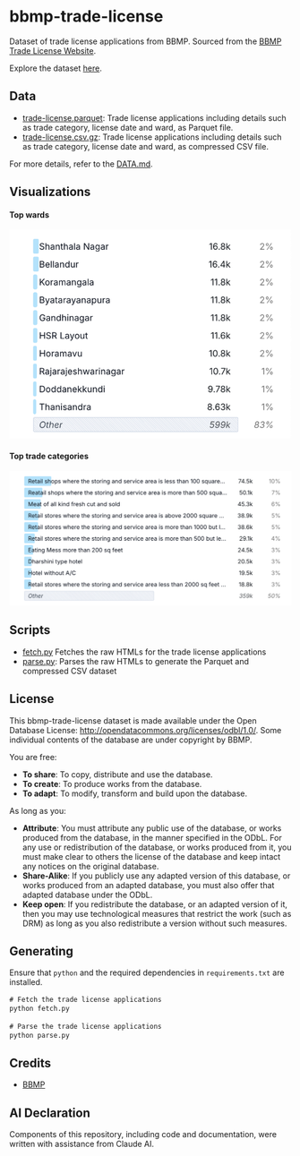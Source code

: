 # bbmp-trade-license

Dataset of trade license applications from BBMP. Sourced from the [BBMP Trade License Website](https://trade.bbmpgov.in/Forms/frmApplicationStatusPublic.aspx).

Explore the dataset [here](https://hyparam.github.io/demos/hyparquet/?key=https%3A%2F%2Fraw.githubusercontent.com%2FVonter%2Fbbmp-trade-license%2Fmaster%2Fdata%trade-license.parquet).

## Data

* [trade-license.parquet](data/trade-license.parquet): Trade license applications including details such as trade category, license date and ward, as Parquet file.
* [trade-license.csv.gz](https://github.com/Vonter/bbmp-trade-license/releases/latest/download/trade-license.csv.gz): Trade license applications including details such as trade category, license date and ward, as compressed CSV file.

For more details, refer to the [DATA.md](DATA.md).

## Visualizations

#### Top wards

![](viz/wards.png)

#### Top trade categories

![](viz/categories.png)

## Scripts

- [fetch.py](fetch.py) Fetches the raw HTMLs for the trade license applications
- [parse.py](parse.py): Parses the raw HTMLs to generate the Parquet and compressed CSV dataset

## License

This bbmp-trade-license dataset is made available under the Open Database License: http://opendatacommons.org/licenses/odbl/1.0/. 
Some individual contents of the database are under copyright by BBMP.

You are free:

* **To share**: To copy, distribute and use the database.
* **To create**: To produce works from the database.
* **To adapt**: To modify, transform and build upon the database.

As long as you:

* **Attribute**: You must attribute any public use of the database, or works produced from the database, in the manner specified in the ODbL. For any use or redistribution of the database, or works produced from it, you must make clear to others the license of the database and keep intact any notices on the original database.
* **Share-Alike**: If you publicly use any adapted version of this database, or works produced from an adapted database, you must also offer that adapted database under the ODbL.
* **Keep open**: If you redistribute the database, or an adapted version of it, then you may use technological measures that restrict the work (such as DRM) as long as you also redistribute a version without such measures.

## Generating

Ensure that `python` and the required dependencies in `requirements.txt` are installed.

```
# Fetch the trade license applications
python fetch.py

# Parse the trade license applications
python parse.py
```

## Credits

- [BBMP](https://trade.bbmpgov.in/Forms/frmApplicationStatusPublic.aspx)

## AI Declaration

Components of this repository, including code and documentation, were written with assistance from Claude AI.